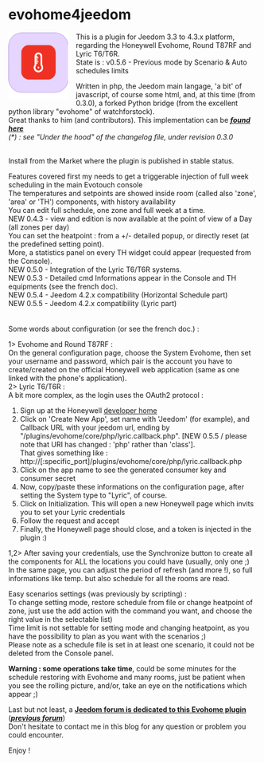 # evohome4jeedom

<img align="left" src="plugin_info/evohome_icon.png" width="120" style="padding-right:16px;">
This is a plugin for Jeedom 3.3 to 4.3.x platform, regarding the Honeywell Evohome, Round T87RF and Lyric T6/T6R.<br/>
State is : v0.5.6 - Previous mode by Scenario & Auto schedules limits

Written in php, the Jeedom main langage, 'a bit' of javascript, of course some html, and, at this time (from 0.3.0), a forked Python bridge (from the excellent python library "evohome" of watchforstock).<br/>
Great thanks to him (and contributors). This implementation can be ***[found here](https://github.com/watchforstock/evohome-client)*** <br/>
*(\*) : see "Under the hood" of the changelog file, under revision 0.3.0*


<br/>Install from the Market where the plugin is published in stable status.

Features covered first my needs to get a triggerable injection of full week scheduling in the main Evotouch console<br/>
The temperatures and setpoints are showed inside room (called also 'zone', 'area' or 'TH') components, with history availability<br/>
You can edit full schedule, one zone and full week at a time.<br/>
NEW 0.4.3 - view and edition is now available at the point of view of a Day (all zones per day)<br/>
You can set the heatpoint : from a +/- detailed popup, or directly reset (at the predefined setting point).<br/>
More, a statistics panel on every TH widget could appear (requested from the Console).<br/>
NEW 0.5.0 - Integration of the Lyric T6/T6R systems.<br/>
NEW 0.5.3 - Detailed cmd Informations appear in the Console and TH equipments (see the french doc).<br/>
NEW 0.5.4 - Jeedom 4.2.x compatibility (Horizontal Schedule part)<br/>
NEW 0.5.5 - Jeedom 4.2.x compatibility (Lyric part)
<br/><br/><br/>
Some words about configuration (or see the french doc.) :<br/>

1> Evohome and Round T87RF :<br/>
On the general configuration page, choose the System Evohome, then set your username and password, which pair is the account you have to create/created on the official Honeywell web application (same as one linked with the phone's application).<br/>
2> Lyric T6/T6R :<br/>
A bit more complex, as the login uses the OAuth2 protocol :<br/>
1. Sign up at the Honeywell [developer home](https://developer.honeywellhome.com)
2. Click on 'Create New App', set name with 'Jeedom' (for example), and Callback URL with your jeedom url, ending by "/plugins/evohome/core/php/lyric.callback.php". [NEW 0.5.5 / please note that URI has changed : 'php' rather than 'class'].<br/>
That gives something like :<br/>
http://<ip-of-your-jeedom>[:specific_port]/plugins/evohome/core/php/lyric.callback.php
3. Click on the app name to see the generated consumer key and consumer secret
4. Now, copy/paste these informations on the configuration page, after setting the System type to "Lyric", of course.
5. Click on Initialization. This will open a new Honeywell page which invits you to set your Lyric credentials
6. Follow the request and accept
7. Finally, the Honeywell page should close, and a token is injected in the plugin :)

1,2> After saving your credentials, use the Synchronize button to create all the components for ALL the locations you could have (usually, only one ;)<br/>
In the same page, you can adjust the period of refresh (and more !), so full informations like temp. but also schedule for all the rooms are read.<br/>

Easy scenarios settings (was previously by scripting) :<br/>
To change setting mode, restore schedule from file or change heatpoint of zone, just use the add action with the command you want, and choose the right value in the selectable list)<br/>
Time limit is not settable for setting mode and changing heatpoint, as you have the possibility to plan as you want with the scenarios ;)<br/>
Please note as a schedule file is set in at least one scenario, it could not be deleted from the Console panel.

**Warning : some operations take time**, could be some minutes for the schedule restoring with Evohome and many rooms, just be patient when you see the rolling picture, and/or, take an eye on the notifications which appear ;)

Last but not least, a **[Jeedom forum is dedicated to this Evohome plugin](https://community.jeedom.com/t/plugin-evohome)** (***[previous forum](https://forum.jeedom.com/viewtopic.php?f=143&t=31647&sid=41c4acd4ffe5ecc1c4f120ecf7ce7569&start=200)***)<br/>
Don't hesitate to contact me in this blog for any question or problem you could encounter.
<br/>

Enjoy !